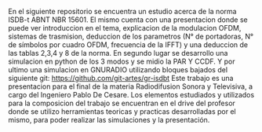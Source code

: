 En el siguiente repositorio se encuentra un estudio acerca de la norma ISDB-t ABNT NBR 15601.
El mismo cuenta con una presentacion donde se puede ver introduccion en el tema, explicacion de la modulacion OFDM, sistemas de trasmision, deduccion de los parametros (N° de portadoras, N° de símbolos por cuadro OFDM, frecuencia de la IFFT) y una deduccion de las tablas 2,3,4 y 8 de la norma.
En segundo lugar se desarrollo una simulacion en python de los 3 modos y se midio la PAR Y CCDF.
Y por ultimo una simulacion en GNURADIO utilizando bloques bajados del siguiente git: https://github.com/git-artes/gr-isdbt
Este trabajo es una presentacion para el final de la materia Radiodifusion Sonora y Televisiva, a cargo del Ingeniero Pablo De Cesare. Los elementos estudiados y utilizados para la composicion del trabajo se encuentran en el drive del profesor donde se utilizo herramientas teoricas y practicas desarrolladas por el mismo, para poder realizar las simulaciones y la presentación.
